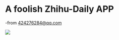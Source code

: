﻿A foolish Zhihu-Daily APP
===========================
-from 424276284@qq.com

![](https://github.com/KIRAyeetar/Zhihu-Daily/raw/master/Logo/homepage1.png)
